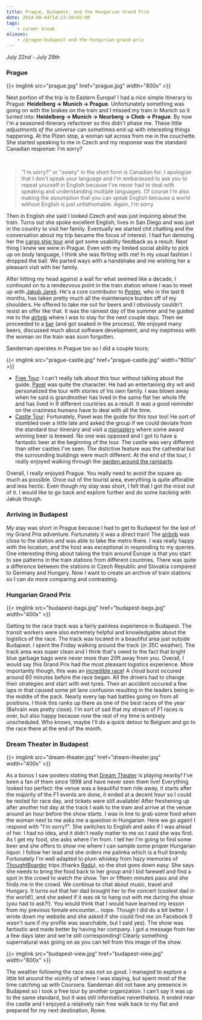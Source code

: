 ```yaml
---
title: Prague, Budapest, and the Hungarian Grand Prix
date: 2014-08-04T14:23:50+02:00
tags:
    - career break
aliases:
    - /prague-budapest-and-the-hungarian-grand-prix
---
```

*July 22nd - July 29th*

### Prague

{{< imglink src="prague.jpg" href="prague.jpg" width="800x" >}}

Next portion of the trip is to Eastern Europe! I had a nice simple itinerary to Prague: **Heidelberg -> Munich -> Prague**.
Unfortunately something was going on with the brakes on the train and I missed my train in Munich so it
turned into: **Heidelberg -> Munich -> Neurberg -> Cheb -> Prague**. By now I'm a seasoned itinerary refactorer so this
didn't phase me. These little *adjustments of the universe* can sometimes end up with interesting things happening. At
the Plzen stop, a woman sat across from me in the couchette. She started speaking to me in Czech and my response was the
standard Canadian response: I'm sorry?

<br />

> "I'm sorry?" or "sowry" in the short form is Canadian for: I apologize that I don't speak your language and I'm embarassed to
> ask you to repeat yourself in English because I've never had to deal with speaking and understanding multiple languages. Of course
> I'm also making the assumption that you can speak English because a world without English is just unfathomable. Again,
> I'm sorry

Then in English she said I looked Czech and was just inquiring about the train. Turns out
she spoke excellent English, lives in San Diego and was just in the country to visit her family. Eventually we
started chit chatting and the conversation about my trip became the focus of interest. I had fun demoing her the [cargo ship tour][ship-tour]
and got some usability feedback as a result. Next thing I knew we were in Prague. Even with my limited
social ability to pick up on body language, I think she was flirting with me! In my usual fashion I dropped the ball. We
parted ways with a handshake and me wishing her a pleasant visit with her family.

After hitting my head against a wall for what seemed like a decade, I continued on to a rendezvous point in the
train station where I was to meet up with [Jakub Jareš][jakub-twitter]. He's a core contributor to [Pester][pester],
who in the last 6 months, has taken pretty much all the maintenance burden off of my shoulders. He offered to take me out for beers and I obviously
couldn't resist an offer like that. It was the rainiest day of the summer and he guided me to the [airbnb][prague-airbnb]
where I was to stay for the next couple days. Then we proceeded to a [bar][beer-club] (and got soaked in the process). We enjoyed many beers,
discussed much about software development, and my ineptness with the woman on the train was soon forgotten.

Sandeman operates in Prague too so I did a couple tours:

{{< imglink src="prague-castle.jpg" href="prague-castle.jpg" width="800x" >}}

* [Free Tour][prague-free-tour]: I can't really talk about this tour without talking about the guide. [Pavel][prague-guide]
  was quite the character. He had an entertaining dry wit and personalized the tour with stories of his own family. I
  was blown away when he said is grandmother has lived in the same flat her whole life and has lived in 9 different
  countries as a result. It was a good reminder on the craziness humans have to deal with all the time.
* [Castle Tour][prague-castle-tour]: Fortunately, Pavel was the guide for this tour too! He sort of stumbled over a
  little late and asked the group if we could deviate from the standard tour itinerary and visit a
  [monastery][sv-norbert] where some award winning beer is brewed. No one was opposed and I got to have a fantastic
  beer at the beginning of the tour. The castle was very different than other castles I've seen. The distictive
  feature was the cathedral but the surrounding buildings were much different. At the end of the tour, I really
  enjoyed walking through the [garden around the ramparts][prague-castle-gardens].

Overall, I really enjoyed Prague. You really need to avoid the square as much as possible. Once out of the tourist area,
everything is quite afforable and less hectic. Even though my stay was short, I felt that I got the most out of it. I
would like to go back and explore further and do some hacking with Jakub though.

[pester]: https://github.com/pester/Pester
[ship-tour]: /twinery/independent-accord.html
[beer-club]: http://www.pivovarskyklub.com/
[prague-airbnb]: https://www.airbnb.com/rooms/2094840
[prague-free-tour]: http://www.newpraguetours.com/daily-tours/new-prague-free-tour.html
[prague-castle-tour]: http://www.newpraguetours.com/daily-tours/prague-castle-tour.html
[prague-guide]: http://www.newpraguetours.com/our-guides/pavel.html
[jakub-twitter]: https://twitter.com/nohwnd
[sv-norbert]: http://europeupclose.com/article/st-norberts-brewery-in-prague/
[prague-castle-gardens]: http://www.hrad.cz/en/prague-castle/guidepost-for-visitors/gardens-of-the-prague-castle.shtml#a5

### Arriving in Budapest

My stay was short in Prague because I had to get to Budapest for the last of my Grand Prix adventure. Fortunately it was
a direct train! The [airbnb][budapest-airbnb] was close to the station and was able to take the metro there. I was really happy with the
location, and the host was exceptional in responding to my queries. One interesting thing about taking the train around
Europe is that you start to see patterns in the train stations from different countries. There was quite a difference
between the stations in Czech Republic and Slovakia compared to Germany and Hungary. Now I want to create an archive of
train stations so I can do more comparing and contrasting.

[budapest-airbnb]: https://www.airbnb.com/rooms/1767274

### Hungarian Grand Prix

{{< imglink src="budapest-bags.jpg" href="budapest-bags.jpg" width="400x" >}}

Getting to the race track was a fairly painless experience in Budapest. The transit workers were also extremely helpful
and knowledgable about the logistics of the race. The track was located in a beautiful area just outside Budapest. I
spent the Friday walking around the track (in 35C weather). The track area was super clean and I think that's owed to
the fact that bright blue garbage bags were never more than 20ft away from you. Overall, I would say this Grand Prix had
the most pleasant logistics experience. More importantly though, this was an [incredible race][race]! A cloud burst occured
around 60 minutes before the race began. All the drivers had to change their strategies and start with wet tyres. Then
an accident occured a few laps in that caused some pit lane confusion resulting in the leaders being in the middle of
the pack. Nearly every lap had battles going on from all positions. I think this ranks up there as one of the best races
of the year (Bahrain was pretty close). I'm sort of sad that my stream of F1 races is over, but also happy because now
the rest of my time is entirely unscheduled. Who knows, maybe I'll do a quick detour to Belgium and go to the race there
at the end of the month.

[race]: http://www.autoblog.com/2014/07/28/race-recap-2014-hungarian-grand-prix-a-thrilling-wet-mess/

### Dream Theater in Budapest

{{< imglink src="dream-theater.jpg" href="dream-theater.jpg" width="400x" >}}

As a bonus I saw posters stating that [Dream Theater][dream-theater] is playing nearby! I've been a fan of them since 1998 and have never
seen them live! Everything looked too perfect: the venue was a beautiful tram ride away, it starts after the majority of
the F1 events are done, it ended at a decent hour so I could be rested for race day, and tickets were still available!
After freshening up after another hot day at the track I walk to the tram and arrive at the venue around an hour before
the show starts. I was in line to grab some food when the woman next to me asks me a question in Hungarian. Here we go
again! I respond with "I'm sorry?". She switches to English and asks if I was
ahead of her. I had no idea, and it didn't really matter to me so I said she was first. As I get my food, she asks where
I'm from. I tell her I'm going to find some beer and she offers to show me where I can sample some
proper Hungarian liquor. I follow her lead and she orders me palinka which is a fruit brandy. Fortunately I'm well
adapted to plum whiskey from hazy memories of [ThoughtBoarder][thoughtboarder] trips (thanks [Radu][radu]), so the shot goes down easy. She says
she needs to bring the food back to her group and I bid farewell and find a spot in the crowd to watch the show. Ten or
fifteen minutes pass and she finds me in the crowd. We continue to chat about music, travel and Hungary. It turns out
that her dad brought her to the concert (coolest dad in the world!), and she asked if it was ok to hang out with me
during the show (you had to ask?!). You would think that I would have learned my lesson from my previous female
encounter... nope. Though I did do a bit better. I wrote down my website and she asked if she could find me on Facebook
(I wasn't sure if my profile was searchable, but I said yes). The show was fantastic and made better by having her company.
I got a message from her a few days later and we're still corresponding! Clearly something supernatural was going on as
you can tell from this image of the show.

{{< imglink src="budapest-view.jpg" href="budapest-view.jpg" width="800x" >}}

The weather following the race was not so good. I managed to explore a little bit around the vicinity of where I was
staying, but spent most of the time catching up with Coursera. Sandeman did not have any presence in Budapest so I took
a free tour by another organization. I can't say it was up to the same standard, but it was still informative
nevertheless. It ended near the castle and I enjoyed a relatively rain free walk back to my flat and prepared for my
next destination, Rome.

[thoughtboarder]: https://www.youtube.com/watch?v=G7Eb7a8-LvQ
[dream-theater]: http://www.dreamtheater.net/
[radu]: http://www.yycapps.com/2012/09/developer-interview-radu-muresan/



